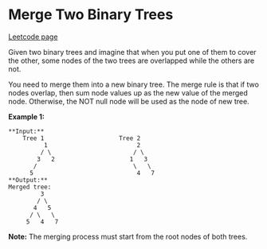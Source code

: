 # Merge Two Binary Trees
[Leetcode page](https://leetcode.com/problems/merge-two-binary-trees/description)

Given two binary trees and imagine that when you put one of them to cover the
other, some nodes of the two trees are overlapped while the others are not.

You need to merge them into a new binary tree. The merge rule is that if two
nodes overlap, then sum node values up as the new value of the merged node.
Otherwise, the NOT null node will be used as the node of new tree.

**Example 1:**  

    
    
    **Input:** 
    	Tree 1                     Tree 2                  
              1                         2                             
             / \                       / \                            
            3   2                     1   3                        
           /                           \   \                      
          5                             4   7                  
    **Output:** 
    Merged tree:
    	     3
    	    / \
    	   4   5
    	  / \   \ 
    	 5   4   7
    

**Note:** The merging process must start from the root nodes of both trees.

